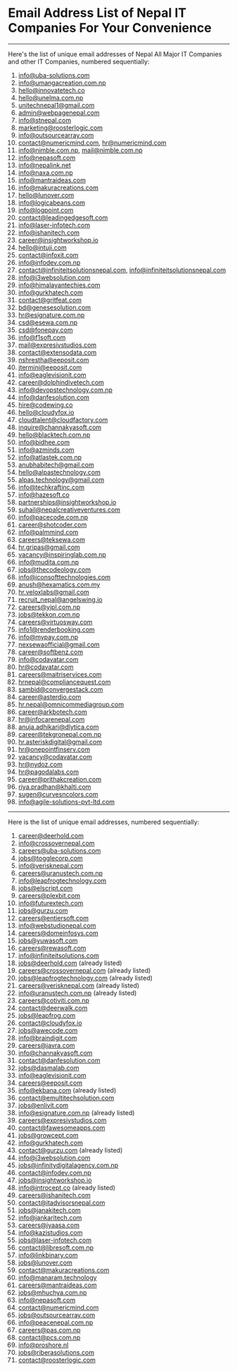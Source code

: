 # Email Address List of Nepal IT Companies For Your Convenience



----------------------------------------------------------------
Here's the list of unique email addresses of Nepal All Major IT Companies and other IT Companies, numbered sequentially:

1) info@uba-solutions.com  
2) info@umangacreation.com.np  
3) hello@innovatetech.co  
4) hello@unelma.com.np  
5) unitechnepal1@gmail.com  
6) admin@webpagenepal.com  
7) info@stnepal.com  
8) marketing@roosterlogic.com  
9) info@outsourcearray.com  
10) contact@numericmind.com, hr@numericmind.com  
11) info@nimble.com.np, mail@nimble.com.np  
12) info@nepasoft.com  
13) info@nepalink.net  
14) info@naxa.com.np  
15) info@mantraideas.com  
16) info@makuracreations.com  
17) hello@lunover.com  
18) info@logicabeans.com  
19) info@logpoint.com  
20) contact@leadingedgesoft.com  
21) info@laser-infotech.com  
22) info@ishanitech.com  
23) career@insightworkshop.io  
24) hello@intuji.com  
25) contact@infoxit.com  
26) info@infodev.com.np  
27) contact@infiniteitsolutionsnepal.com, info@infiniteitsolutionsnepal.com  
28) info@i3websolution.com  
29) info@himalayantechies.com  
30) info@gurkhatech.com  
31) contact@gritfeat.com  
32) bd@genesesolution.com  
33) hr@esignature.com.np  
34) csd@esewa.com.np  
35) csd@fonepay.com  
36) info@f1soft.com  
37) mail@expresivstudios.com  
38) contact@extensodata.com  
39) nshrestha@eeposit.com  
40) jtermini@eeposit.com  
41) info@eaglevisionit.com  
42) career@dolphindivetech.com  
43) info@devopstechnology.com.np  
44) info@danfesolution.com  
45) hire@codewing.co  
46) hello@cloudyfox.io  
47) cloudtalent@cloudfactory.com  
48) inquire@channakyasoft.com  
49) hello@blacktech.com.np  
50) info@bidhee.com  
51) info@azminds.com  
52) info@atlastek.com.np  
53) anubhabitech@gmail.com  
54) hello@alpastechnology.com  
55) alpas.technology@gmail.com  
56) info@techkraftinc.com  
57) info@hazesoft.co  
58) partnerships@insightworkshop.io  
59) suhail@nepalcreativeventures.com  
60) info@pacecode.com.np  
61) career@shotcoder.com  
62) info@palmmind.com  
63) careers@teksewa.com  
64) hr.gripas@gmail.com  
65) vacancy@inspiringlab.com.np  
66) info@mudita.com.np  
67) jobs@thecodeology.com  
68) info@iconsofttechnologies.com  
69) anush@hexamatics.com.my  
70) hr.veloxlabs@gmail.com  
71) recruit_nepal@angelswing.io  
72) careers@yipl.com.np  
73) jobs@tekkon.com.np  
74) careers@virtuosway.com  
75) info1@renderbooking.com  
76) info@mypay.com.np  
77) nexsewaofficial@gmail.com  
78) career@softbenz.com  
79) info@codavatar.com  
80) hr@codavatar.com  
81) careers@maitriservices.com  
82) hrnepal@compliancequest.com  
83) sambid@convergestack.com  
84) career@asterdio.com  
85) hr.nepal@omnicommediagroup.com  
86) career@arkbotech.com  
87) hr@infocarenepal.com  
88) anuja.adhikari@dlytica.com  
89) career@tekgronepal.com.np  
90) hr.asteriskdigital@gmail.com  
91) hr@onepointfinserv.com  
92) vacancy@codavatar.com  
93) hr@nydoz.com  
94) hr@pagodalabs.com  
95) career@prithakcreation.com  
96) riya.pradhan@khalti.com  
97) sugen@curvesncolors.com  
98) info@agile-solutions-pvt-ltd.com

------------------------------------
Here is the list of unique email addresses, numbered sequentially:

1) career@deerhold.com
2) info@crossovernepal.com
3) careers@uba-solutions.com
4) jobs@togglecorp.com
5) info@verisknepal.com
6) careers@uranustech.com.np
7) info@leapfrogtechnology.com
8) jobs@elscript.com
9) careers@plexbit.com
10) info@futurextech.com
11) jobs@gurzu.com
12) careers@entiersoft.com
13) info@webstudionepal.com
14) careers@domeinfosys.com
15) jobs@yuwasoft.com
16) careers@rewasoft.com
17) info@infiniteitsolutions.com
18) jobs@deerhold.com (already listed)
19) careers@crossovernepal.com (already listed)
20) jobs@leapfrogtechnology.com (already listed)
21) careers@verisknepal.com (already listed)
22) info@uranustech.com.np (already listed)
23) careers@cotiviti.com.np
24) contact@deerwalk.com
25) jobs@leapfrog.com
26) contact@cloudyfox.io
27) jobs@awecode.com
28) info@braindigit.com
29) careers@javra.com
30) info@channakyasoft.com
31) contact@danfesolution.com
32) jobs@dasmalab.com
33) info@eaglevisionit.com
34) careers@eeposit.com
35) info@ekbana.com (already listed)
36) contact@emultitechsolution.com
37) jobs@enlivit.com
38) info@esignature.com.np (already listed)
39) careers@expresivstudios.com
40) contact@fawesomeapps.com
41) jobs@growcept.com
42) info@gurkhatech.com
43) contact@gurzu.com (already listed)
44) info@i3websolution.com
45) jobs@infinitydigitalagency.com.np
46) contact@infodev.com.np
47) jobs@insightworkshop.io
48) info@introcept.co (already listed)
49) careers@ishanitech.com
50) contact@itadvisorsnepal.com
51) jobs@janakitech.com
52) info@jankaritech.com
53) careers@jyaasa.com
54) info@kazistudios.com
55) jobs@laser-infotech.com
56) contact@libresoft.com.np
57) info@linkbinary.com
58) jobs@lunover.com
59) contact@makuracreations.com
60) info@manaram.technology
61) careers@mantraideas.com
62) jobs@mhuchya.com.np
63) info@nepasoft.com
64) contact@numericmind.com
65) jobs@outsourcearray.com
66) info@peacenepal.com.np
67) careers@pas.com.np
68) contact@pcs.com.np
69) info@proshore.nl
70) jobs@riberasolutions.com
71) contact@roosterlogic.com
